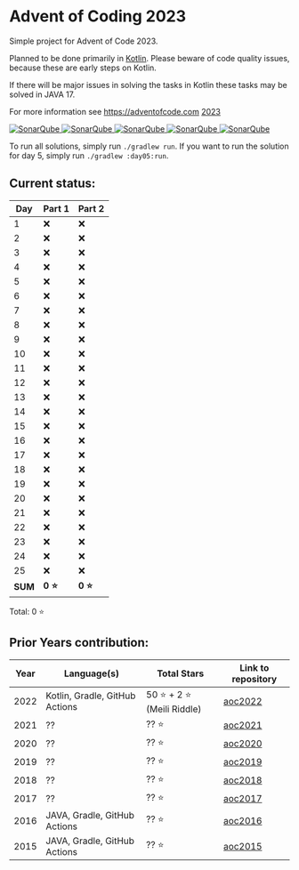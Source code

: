 # Advent of Coding 2023

Simple project for Advent of Code 2023.

Planned to be done primarily in [Kotlin](https://kotlinlang.org). Please beware of code quality issues, because these
are early steps on Kotlin.

If there will be major issues in solving the tasks in Kotlin these tasks may be solved in JAVA 17.

For more information see https://adventofcode.com [2023](https://adventofcode.com/2023)

[![SonarQube](https://sonarcloud.io/api/project_badges/measure?project=de.havox_design.aoc2023%3Aadvent_of_code_2023&metric=alert_status "The current SonarQube analysis status")
![SonarQube](https://sonarcloud.io/api/project_badges/measure?project=de.havox_design.aoc2023%3Aadvent_of_code_2023&metric=coverage "The current coverage")
![SonarQube](https://sonarcloud.io/api/project_badges/measure?project=de.havox_design.aoc2023%3Aadvent_of_code_2023&metric=bugs "The current number of SonarQube bugs")
![SonarQube](https://sonarcloud.io/api/project_badges/measure?project=de.havox_design.aoc2023%3Aadvent_of_code_2023&metric=vulnerabilities "The current number of SonarQube vulnerabilities")
![SonarQube](https://sonarcloud.io/api/project_badges/measure?project=de.havox_design.aoc2023%3Aadvent_of_code_2023&metric=code_smells "The current number of SonarQube code smells")](https://sonarcloud.io/dashboard?id=de.havox_design.aoc2023%3Aadvent_of_code_2023)

To run all solutions, simply run `./gradlew run`. If you want to run the solution for day 5, simply run
`./gradlew :day05:run`.

## Current status:

| Day     | Part 1  | Part 2  |
|---------|---------|---------|
| 1       | ❌       | ❌       |
| 2       | ❌       | ❌       |
| 3       | ❌       | ❌       |
| 4       | ❌       | ❌       |
| 5       | ❌       | ❌       |
| 6       | ❌       | ❌       |
| 7       | ❌       | ❌       |
| 8       | ❌       | ❌       |
| 9       | ❌       | ❌       |
| 10      | ❌       | ❌       |
| 11      | ❌       | ❌       |
| 12      | ❌       | ❌       |
| 13      | ❌       | ❌       |
| 14      | ❌       | ❌       |
| 15      | ❌       | ❌       |
| 16      | ❌       | ❌       |
| 17      | ❌       | ❌       |
| 18      | ❌       | ❌       |
| 19      | ❌       | ❌       |
| 20      | ❌       | ❌       |
| 21      | ❌       | ❌       |
| 22      | ❌       | ❌       |
| 23      | ❌       | ❌       |
| 24      | ❌       | ❌       |
| 25      | ❌       | ❌       |
| **SUM** | **0 ⭐** | **0 ⭐** |

Total: 0 ⭐

## Prior Years contribution:

| Year | Language(s)                    | Total Stars               | Link to repository                                   |
|------|--------------------------------|---------------------------|------------------------------------------------------|
| 2022 | Kotlin, Gradle, GitHub Actions | 50 ⭐ + 2 ⭐ (Meili Riddle) | [aoc2022](https://github.com/Gentleman1983/aoc2022)  |
| 2021 | ?? | ?? ⭐ | [aoc2021](https://github.com/Gentleman1983/aoc2021)  |
| 2020 | ?? | ?? ⭐ | [aoc2020](https://github.com/Gentleman1983/aoc2020)  |
| 2019 | ?? | ?? ⭐ | [aoc2019](https://github.com/Gentleman1983/aoc2019)  |
| 2018 | ?? | ?? ⭐ | [aoc2018](https://github.com/Gentleman1983/aoc2018)  |
| 2017 | ?? | ?? ⭐ | [aoc2017](https://github.com/Gentleman1983/aoc2017)  |
| 2016 | JAVA, Gradle, GitHub Actions | ?? ⭐ | [aoc2016](https://github.com/Gentleman1983/aoc2016)  |
| 2015 | JAVA, Gradle, GitHub Actions | ?? ⭐ | [aoc2015](https://github.com/Gentleman1983/aoc2015)  |
